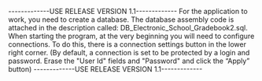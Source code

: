 -------------USE RELEASE VERSION 1.1-------------
For the application to work, you need to create a database. The database assembly code is attached in the description called: DB_Electronic_School_Gradebook2.sql.
When starting the program, at the very beginning you will need to configure connections. To do this, there is a connection settings button in the lower right corner. (By default, a connection is set to be protected by a login and password. Erase the "User Id" fields and "Password" and click the “Apply” button)
-------------USE RELEASE VERSION 1.1-------------
